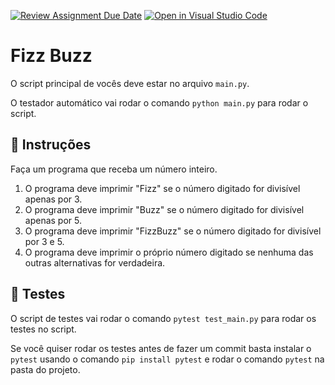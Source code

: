 [![Review Assignment Due Date](https://classroom.github.com/assets/deadline-readme-button-8d59dc4de5201274e310e4c54b9627a8934c3b88527886e3b421487c677d23eb.svg)](https://classroom.github.com/a/LVQc9pOH)
[![Open in Visual Studio Code](https://classroom.github.com/assets/open-in-vscode-c66648af7eb3fe8bc4f294546bfd86ef473780cde1dea487d3c4ff354943c9ae.svg)](https://classroom.github.com/online_ide?assignment_repo_id=10703495&assignment_repo_type=AssignmentRepo)
# Fizz Buzz

O script principal de vocês deve estar no arquivo `main.py`.

O testador automático vai rodar o comando `python main.py` para rodar o script.

## 📝 Instruções

Faça um programa que receba um número inteiro.

1. O programa deve imprimir "Fizz" se o número digitado for divisível apenas por 3.
2. O programa deve imprimir "Buzz" se o número digitado for divisível apenas por 5.
3. O programa deve imprimir "FizzBuzz" se o número digitado for divisível por 3 e 5.
4. O programa deve imprimir o próprio número digitado se nenhuma das outras alternativas for verdadeira.

## 🧪 Testes

O script de testes vai rodar o comando `pytest test_main.py` para rodar os testes no script.

Se você quiser rodar os testes antes de fazer um commit basta instalar o `pytest` usando o comando `pip install pytest` e rodar o comando `pytest` na pasta do projeto.
